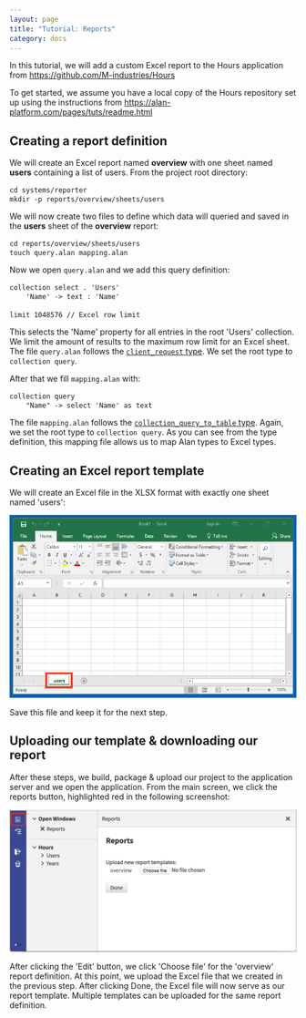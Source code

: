 ```yaml
---
layout: page
title: "Tutorial: Reports"
category: docs
---
```


In this tutorial, we will add a custom Excel report to the Hours application from https://github.com/M-industries/Hours

To get started, we assume you have a local copy of the Hours repository set up using the instructions from https://alan-platform.com/pages/tuts/readme.html

## Creating a report definition

We will create an Excel report named **overview** with one sheet named **users** containing a list of users. From the project root directory:

```
cd systems/reporter
mkdir -p reports/overview/sheets/users
```

We will now create two files to define which data will queried and saved in the **users** sheet of the **overview** report:

```
cd reports/overview/sheets/users
touch query.alan mapping.alan
```

Now we open `query.alan` and we add this query definition:

```
collection select . 'Users'
	'Name' -> text : 'Name'

limit 1048576 // Excel row limit
```

This selects the 'Name' property for all entries in the root 'Users' collection. We limit the amount of results to the maximum row limit for an Excel sheet. The file `query.alan` follows the [`client_request` type](https://alan-platform.com/pages/docs/model/32/client_request/grammar.html#root). We set the root type to `collection query`.

After that we fill `mapping.alan` with:

```
collection query
	"Name" -> select 'Name' as text
```

The file `mapping.alan` follows the [`collection_query_to_table` type](https://alan-platform.com/pages/docs/model/32/collection_query_to_table/grammar.html#root). Again, we set the root type to `collection query`. As you can see from the type definition, this mapping file allows us to map Alan types to Excel types.

## Creating an Excel report template

We will create an Excel file in the XLSX format with exactly one sheet named 'users':

![](report2.png)

Save this file and keep it for the next step.

## Uploading our template & downloading our report

After these steps, we build, package & upload our project to the application server and we open the application. From the main screen, we click the reports button, highlighted red in the following screenshot:

![](report1.png)

After clicking the 'Edit' button, we click 'Choose file' for the 'overview' report definition. At this point, we upload the Excel file that we created in the previous step. After clicking Done, the Excel file will now serve as our report template. Multiple templates can be uploaded for the same report definition.
